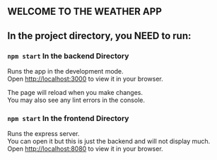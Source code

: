 ## WELCOME TO THE WEATHER APP

## In the project directory, you NEED to run:

### `npm start` In the backend Directory

Runs the app in the development mode.\
Open [http://localhost:3000](http://localhost:3000) to view it in your browser.

The page will reload when you make changes.\
You may also see any lint errors in the console.

### `npm start` In the frontend Directory

Runs the express server.\
You can open it but this is just the backend and will not display much.\
Open [http://localhost:8080](http://localhost:8080) to view it in your browser.